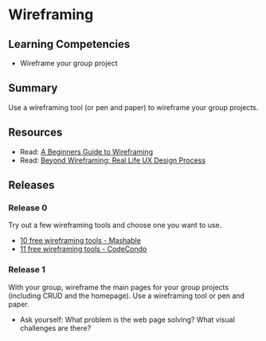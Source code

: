 # Wireframing

## Learning Competencies

- Wireframe your group project


## Summary

Use a wireframing tool (or pen and paper) to wireframe your group projects.


## Resources

* Read: [A Beginners Guide to Wireframing](http://webdesign.tutsplus.com/tutorials/a-beginners-guide-to-wireframing--webdesign-7399)
* Read: [Beyond Wireframing: Real Life UX Design Process](http://uxdesign.smashingmagazine.com/2012/08/29/beyond-wireframing-real-life-ux-design-process/)


## Releases

### Release 0

Try out a few wireframing tools and choose one you want to use.

* [10 free wireframing tools - Mashable](http://mashable.com/2010/07/15/wireframing-tools/)
* [11 free wireframing tools - CodeCondo](http://codecondo.com/free-wireframe-tools/)

### Release 1

With your group, wireframe the main pages for your group projects (including CRUD and the homepage).  Use a wireframing tool or pen and paper.

* Ask yourself: What problem is the web page solving? What visual challenges are there?

